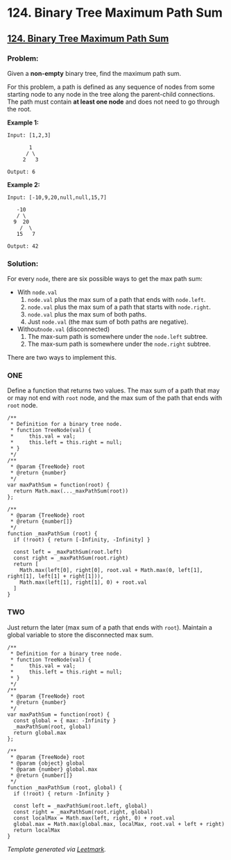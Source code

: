 # 124. Binary Tree Maximum Path Sum

## [124. Binary Tree Maximum Path Sum](https://leetcode.com/problems/binary-tree-maximum-path-sum/description/)

### Problem:

Given a **non-empty** binary tree, find the maximum path sum.

For this problem, a path is defined as any sequence of nodes from some starting node to any node in the tree along the parent-child connections. The path must contain **at least one node** and does not need to go through the root.

**Example 1:**

```
Input: [1,2,3]

       1
      / \
     2   3

Output: 6
```

**Example 2:**

```
Input: [-10,9,20,null,null,15,7]

   -10
   / \
  9  20
    /  \
   15   7

Output: 42
```

### Solution:

For every `node`, there are six possible ways to get the max path sum:

- With `node.val`
    1. `node.val` plus the max sum of a path that ends with `node.left`.
    2. `node.val` plus the max sum of a path that starts with `node.right`.
    3. `node.val` plus the max sum of both paths.
    4. Just `node.val` (the max sum of both paths are negative).
- Without`node.val` (disconnected)
    1. The max-sum path is somewhere under the `node.left` subtree.
    2. The max-sum path is somewhere under the `node.right` subtree.

There are two ways to implement this.

### ONE

Define a function that returns two values. The max sum of a path that may or may not end with `root` node, and the max sum of the path that ends with `root` node.

```
/**
 * Definition for a binary tree node.
 * function TreeNode(val) {
 *     this.val = val;
 *     this.left = this.right = null;
 * }
 */
/**
 * @param {TreeNode} root
 * @return {number}
 */
var maxPathSum = function(root) {
  return Math.max(..._maxPathSum(root))
};

/**
 * @param {TreeNode} root
 * @return {number[]}
 */
function _maxPathSum (root) {
  if (!root) { return [-Infinity, -Infinity] }

  const left = _maxPathSum(root.left)
  const right = _maxPathSum(root.right)
  return [
    Math.max(left[0], right[0], root.val + Math.max(0, left[1], right[1], left[1] + right[1])),
    Math.max(left[1], right[1], 0) + root.val
  ]
}
```

### TWO

Just return the later (max sum of a path that ends with `root`). Maintain a global variable to store the disconnected max sum.

```
/**
 * Definition for a binary tree node.
 * function TreeNode(val) {
 *     this.val = val;
 *     this.left = this.right = null;
 * }
 */
/**
 * @param {TreeNode} root
 * @return {number}
 */
var maxPathSum = function(root) {
  const global = { max: -Infinity }
  _maxPathSum(root, global)
  return global.max
};

/**
 * @param {TreeNode} root
 * @param {object} global
 * @param {number} global.max
 * @return {number[]}
 */
function _maxPathSum (root, global) {
  if (!root) { return -Infinity }

  const left = _maxPathSum(root.left, global)
  const right = _maxPathSum(root.right, global)
  const localMax = Math.max(left, right, 0) + root.val
  global.max = Math.max(global.max, localMax, root.val + left + right)
  return localMax
}
```

*Template generated via [Leetmark](https://github.com/crimx/crx-leetmark).*